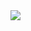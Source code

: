 <img src="https://capsule-render.vercel.app/api?type=Waving&color=gradient&height=300&section=header&text=Greetings!&fontSize=90" />
